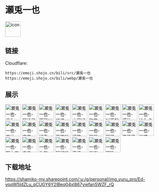 # 瀬兎一也
<img src="https://emoji.shojo.cn/bili/src/瀬兎一也/icon.png" width="50" height="50" alt="icon">

## 链接
Cloudflare:
```
https://emoji.shojo.cn/bili/src/瀬兎一也
https://emoji.shojo.cn/bili/webp/瀬兎一也
```
## 展示
<img src="https://emoji.shojo.cn/bili/src/瀬兎一也/瀬兎一也-爱你.png" width="50" height="50" alt="瀬兎一也-爱你">
<img src="https://emoji.shojo.cn/bili/src/瀬兎一也/瀬兎一也-拜托了.png" width="50" height="50" alt="瀬兎一也-拜托了">
<img src="https://emoji.shojo.cn/bili/src/瀬兎一也/瀬兎一也-不可以.png" width="50" height="50" alt="瀬兎一也-不可以">
<img src="https://emoji.shojo.cn/bili/src/瀬兎一也/瀬兎一也-吃惊.png" width="50" height="50" alt="瀬兎一也-吃惊">
<img src="https://emoji.shojo.cn/bili/src/瀬兎一也/瀬兎一也-大家好.png" width="50" height="50" alt="瀬兎一也-大家好">
<img src="https://emoji.shojo.cn/bili/src/瀬兎一也/瀬兎一也-叼花.png" width="50" height="50" alt="瀬兎一也-叼花">
<img src="https://emoji.shojo.cn/bili/src/瀬兎一也/瀬兎一也-对不起.png" width="50" height="50" alt="瀬兎一也-对不起">
<img src="https://emoji.shojo.cn/bili/src/瀬兎一也/瀬兎一也-感动.png" width="50" height="50" alt="瀬兎一也-感动">
<img src="https://emoji.shojo.cn/bili/src/瀬兎一也/瀬兎一也-给你点赞.png" width="50" height="50" alt="瀬兎一也-给你点赞">
<img src="https://emoji.shojo.cn/bili/src/瀬兎一也/瀬兎一也-害怕.png" width="50" height="50" alt="瀬兎一也-害怕">
<img src="https://emoji.shojo.cn/bili/src/瀬兎一也/瀬兎一也-害羞.png" width="50" height="50" alt="瀬兎一也-害羞">
<img src="https://emoji.shojo.cn/bili/src/瀬兎一也/瀬兎一也-好奇.png" width="50" height="50" alt="瀬兎一也-好奇">
<img src="https://emoji.shojo.cn/bili/src/瀬兎一也/瀬兎一也-黑暗料理.png" width="50" height="50" alt="瀬兎一也-黑暗料理">
<img src="https://emoji.shojo.cn/bili/src/瀬兎一也/瀬兎一也-坏笑.png" width="50" height="50" alt="瀬兎一也-坏笑">
<img src="https://emoji.shojo.cn/bili/src/瀬兎一也/瀬兎一也-哭哭.png" width="50" height="50" alt="瀬兎一也-哭哭">
<img src="https://emoji.shojo.cn/bili/src/瀬兎一也/瀬兎一也-困了.png" width="50" height="50" alt="瀬兎一也-困了">
<img src="https://emoji.shojo.cn/bili/src/瀬兎一也/瀬兎一也-流汗了.png" width="50" height="50" alt="瀬兎一也-流汗了">
<img src="https://emoji.shojo.cn/bili/src/瀬兎一也/瀬兎一也-迷惑.png" width="50" height="50" alt="瀬兎一也-迷惑">
<img src="https://emoji.shojo.cn/bili/src/瀬兎一也/瀬兎一也-努力工作.png" width="50" height="50" alt="瀬兎一也-努力工作">
<img src="https://emoji.shojo.cn/bili/src/瀬兎一也/瀬兎一也-亲亲.png" width="50" height="50" alt="瀬兎一也-亲亲">
<img src="https://emoji.shojo.cn/bili/src/瀬兎一也/瀬兎一也-生气.png" width="50" height="50" alt="瀬兎一也-生气">
<img src="https://emoji.shojo.cn/bili/src/瀬兎一也/瀬兎一也-玩游戏.png" width="50" height="50" alt="瀬兎一也-玩游戏">
<img src="https://emoji.shojo.cn/bili/src/瀬兎一也/瀬兎一也-无语.png" width="50" height="50" alt="瀬兎一也-无语">
<img src="https://emoji.shojo.cn/bili/src/瀬兎一也/瀬兎一也-谢谢.png" width="50" height="50" alt="瀬兎一也-谢谢">
<img src="https://emoji.shojo.cn/bili/src/瀬兎一也/瀬兎一也-阴险.png" width="50" height="50" alt="瀬兎一也-阴险">

## 下载地址

https://shamiko-my.sharepoint.com/:u:/g/personal/img_yuru_pro/Ed-yqqW5IdZLu_qCUGY6Y2IBeq04xl867yiefanSWZF_rQ